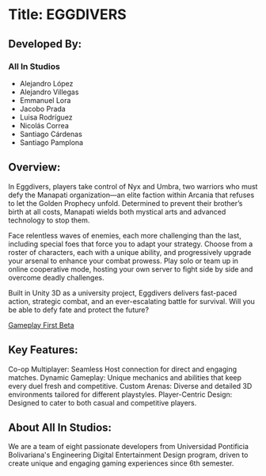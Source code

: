 # Title: EGGDIVERS

## Developed By:
### All In Studios

- Alejandro López
- Alejandro Villegas
- Emmanuel Lora
- Jacobo Prada
- Luisa Rodríguez
- Nicolás Correa
- Santiago Cárdenas
- Santiago Pamplona

## Overview:
In Eggdivers, players take control of Nyx and Umbra, two warriors who must defy the Manapati organization—an elite faction within Arcania that refuses to let the Golden Prophecy unfold. Determined to prevent their brother’s birth at all costs, Manapati wields both mystical arts and advanced technology to stop them.

Face relentless waves of enemies, each more challenging than the last, including special foes that force you to adapt your strategy. Choose from a roster of characters, each with a unique ability, and progressively upgrade your arsenal to enhance your combat prowess. Play solo or team up in online cooperative mode, hosting your own server to fight side by side and overcome deadly challenges.

Built in Unity 3D as a university project, Eggdivers delivers fast-paced action, strategic combat, and an ever-escalating battle for survival. Will you be able to defy fate and protect the future?

[Gameplay First Beta](https://youtu.be/jA8xzKywggk?si=XFyRQ8ScpfNrV901)

## Key Features:
Co-op Multiplayer: Seamless Host connection for direct and engaging matches.
Dynamic Gameplay: Unique mechanics and abilities that keep every duel fresh and competitive.
Custom Arenas: Diverse and detailed 3D environments tailored for different playstyles.
Player-Centric Design: Designed to cater to both casual and competitive players.

## About All In Studios:
We are a team of eight passionate developers from Universidad Pontificia Bolivariana's Engineering Digital Entertainment Design program, driven to create unique and engaging gaming experiences since 6th semester.
